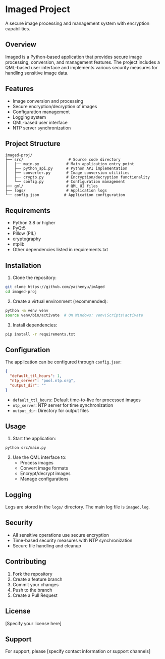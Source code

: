 # Imaged Project

A secure image processing and management system with encryption capabilities.

## Overview

Imaged is a Python-based application that provides secure image processing, conversion, and management features. The project includes a QML-based user interface and implements various security measures for handling sensitive image data.

## Features

- Image conversion and processing
- Secure encryption/decryption of images
- Configuration management
- Logging system
- QML-based user interface
- NTP server synchronization

## Project Structure

```
imaged-proj/
├── src/                    # Source code directory
│   ├── main.py            # Main application entry point
│   ├── python_api.py      # Python API implementation
│   ├── converter.py       # Image conversion utilities
│   ├── crypto.py          # Encryption/decryption functionality
│   └── config.py          # Configuration management
├── qml/                   # QML UI files
├── logs/                  # Application logs
└── config.json           # Application configuration
```

## Requirements

- Python 3.8 or higher
- PyQt5
- Pillow (PIL)
- cryptography
- ntplib
- Other dependencies listed in requirements.txt

## Installation

1. Clone the repository:
```bash
git clone https://github.com/yashenyu/imAged
cd imaged-proj
```

2. Create a virtual environment (recommended):
```bash
python -m venv venv
source venv/bin/activate  # On Windows: venv\Scripts\activate
```

3. Install dependencies:
```bash
pip install -r requirements.txt
```

## Configuration

The application can be configured through `config.json`:

```json
{
  "default_ttl_hours": 1,
  "ntp_server": "pool.ntp.org",
  "output_dir": ""
}
```

- `default_ttl_hours`: Default time-to-live for processed images
- `ntp_server`: NTP server for time synchronization
- `output_dir`: Directory for output files

## Usage

1. Start the application:
```bash
python src/main.py
```

2. Use the QML interface to:
   - Process images
   - Convert image formats
   - Encrypt/decrypt images
   - Manage configurations

## Logging

Logs are stored in the `logs/` directory. The main log file is `imaged.log`.

## Security

- All sensitive operations use secure encryption
- Time-based security measures with NTP synchronization
- Secure file handling and cleanup

## Contributing

1. Fork the repository
2. Create a feature branch
3. Commit your changes
4. Push to the branch
5. Create a Pull Request

## License

[Specify your license here]

## Support

For support, please [specify contact information or support channels] 
